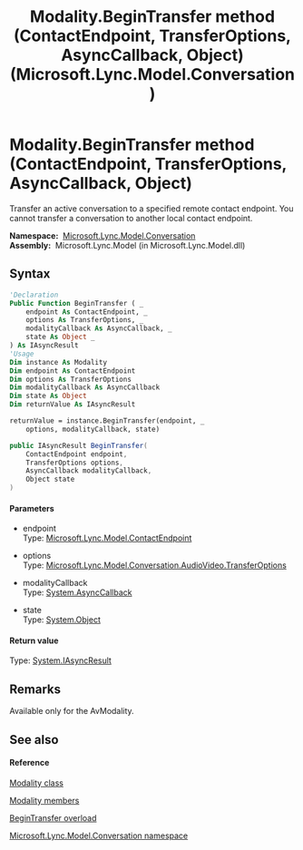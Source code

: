 ﻿---
title: Modality.BeginTransfer method (ContactEndpoint, TransferOptions, AsyncCallback, Object) (Microsoft.Lync.Model.Conversation)
TOCTitle: BeginTransfer method (ContactEndpoint, TransferOptions, AsyncCallback, Object)
ms:assetid: M:Microsoft.Lync.Model.Conversation.Modality.BeginTransfer(Microsoft.Lync.Model.ContactEndpoint,Microsoft.Lync.Model.Conversation.AudioVideo.TransferOptions,System.AsyncCallback,System.Object)_DI_3_UC_OCS14MrefLyncWPF
ms:mtpsurl: https://msdn.microsoft.com/en-us/library/microsoft.lync.model.conversation.modality.begintransfer(v=office.15)
ms:contentKeyID: 48598400
ms.date: 07/28/2014
mtps_version: v=office.15
dev_langs:
- vb
- csharp
---

# Modality.BeginTransfer method (ContactEndpoint, TransferOptions, AsyncCallback, Object)

Transfer an active conversation to a specified remote contact endpoint. You cannot transfer a conversation to another local contact endpoint.

**Namespace:**  [Microsoft.Lync.Model.Conversation](microsoft-lync-model-conversation-namespace_2.md)  
**Assembly:**  Microsoft.Lync.Model (in Microsoft.Lync.Model.dll)

## Syntax

``` vb
'Declaration
Public Function BeginTransfer ( _
    endpoint As ContactEndpoint, _
    options As TransferOptions, _
    modalityCallback As AsyncCallback, _
    state As Object _
) As IAsyncResult
'Usage
Dim instance As Modality
Dim endpoint As ContactEndpoint
Dim options As TransferOptions
Dim modalityCallback As AsyncCallback
Dim state As Object
Dim returnValue As IAsyncResult

returnValue = instance.BeginTransfer(endpoint, _
    options, modalityCallback, state)
```

``` csharp
public IAsyncResult BeginTransfer(
    ContactEndpoint endpoint,
    TransferOptions options,
    AsyncCallback modalityCallback,
    Object state
)
```

#### Parameters

  - endpoint  
    Type: [Microsoft.Lync.Model.ContactEndpoint](contactendpoint-class-microsoft-lync-model_2.md)  

<!-- end list -->

  - options  
    Type: [Microsoft.Lync.Model.Conversation.AudioVideo.TransferOptions](transferoptions-enumeration-microsoft-lync-model-conversation-audiovideo_2.md)  

<!-- end list -->

  - modalityCallback  
    Type: [System.AsyncCallback](http://msdn2.microsoft.com/en-us/library/ckbe7yh5)  

<!-- end list -->

  - state  
    Type: [System.Object](http://msdn2.microsoft.com/en-us/library/e5kfa45b)  

#### Return value

Type: [System.IAsyncResult](http://msdn2.microsoft.com/en-us/library/ft8a6455)  

## Remarks

Available only for the AvModality.

## See also

#### Reference

[Modality class](modality-class-microsoft-lync-model-conversation_2.md)

[Modality members](modality-members-microsoft-lync-model-conversation_2.md)

[BeginTransfer overload](modality-begintransfer-method-microsoft-lync-model-conversation_2.md)

[Microsoft.Lync.Model.Conversation namespace](microsoft-lync-model-conversation-namespace_2.md)

